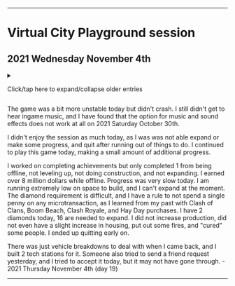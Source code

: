 
***

# Virtual City Playground session

## 2021 Wednesday November 4th

<details><summary><p>Click/tap here to expand/collapse older entries</p></summary>

I started playing this game again today when browsing through games last night. I had nostalgia for it from my 2015 sessions, and I plan to continue playing the game until I can recreate progress, and possible then some. - 2021 Sunday October 17th (day 1)

I continued to play this game today, making additional progress. I worked on the pie in the sky achievement, reached level 9, did lots of construction, completed several quests, and did many upgrades. I earned over a million dollars while offline. - 2021 Monday October 18th(day 2)

I continued to play this game today, making additional progress. I worked on completing several achievement, reaching level 11, doing lots of construction, upgrading and routing vehicles, and doing many upgrades. I earned less a million dollars while offline. Progress was OK today, I also re-confirmed that this game works offline. - 2021 Tuesday October 19th (day 3)

I forgot to mention that the game crashed a few times yesterday. It did this today as well. Both times, the in-game music disappeared, and it delayed the start. At least I now have the ingame music in hard copy format.

I continued to play this game today, making additional progress. I worked on completing several achievement, reaching level 17, doing lots of construction, upgrading and routing vehicles, and doing many upgrades. I earned well over a million dollars while offline. Progress was OK today. Today, I expanded my city a few times, built new roads, increased production, increased housing, put out some fires, and "cured" some people. - 2021 Wednesday October 20th (day 4)

The game was less unstable today and only crashed once, but due to this, I got no ingame music. I continued to play this game today, making additional progress. I worked on completing several achievement, reaching level 21, did lots of construction, upgrading and routing vehicles, upgraded all ny garbage trucks and did many upgrades. I earned well over a million dollars while offline. Progress was OK today. Today, I expanded my city a few times, built new roads, increased production, increased housing, put out some fires, and "cured" some people. - 2021 Thursday October 21st (day 5)

The game was a lot less unstable today and did not crash, but I still didn't get to hear ingame music. It had to recover my data for some reason. I continued to play this game today, making additional progress. I worked on completing several achievements, reaching level 22, did lots of construction, upgrading and routing vehicles, upgraded all ny garbage trucks and did many upgrades. I earned well over a million dollars while offline. Progress was OK today. Today, I began remodeling the city with new eco features, upgrading all shipping and dump trucks to max level (3) ran out of space to build (and I don't have enough diamonds to expand further) increased production, increased housing, put out some fires, and "cured" some people. - 2021 Friday October 22nd (day 6)

The game was a lot less unstable today and did not crash, but I still didn't get to hear ingame music. It had to recover my data again for some reason, and it took multiple reloads (3) for the game to work. I continued to play this game today, making additional progress. I worked on completing several achievements, reaching level 24, doing lots of construction, upgrading and routing vehicles, upgraded all my buses and did many upgrades. I earned well over 4 million dollars while offline. Progress was very slow today. I am running extremely low on space to build, and expansions aren't helping much. The diamond requirement is difficult, and I have a rule to not spend a single penny on any microtransaction, as I learned from my past with Clash of Clans, Boom Beach, Clash Royale, and Hay Day purchases. I found out that I should have got the daily reward yesterday, as the diamonds are needed. I increased production, increased housing, put out some fires, and "cured" some people. - 2021 Saturday October 23rd (day 7)

The game was a bit less unstable today and did not crash immediately, but I still didn't get to hear ingame music. It had to recover my data again for some reason. I continued to play this game today, making additional progress. I worked on completing several achievements, reaching level 26, doing very little of construction, and trying to expand. I earned well over 7 million dollars while offline. Progress was very slow today. I am running extremely low on space to build, and expansions aren't helping much. The diamond requirement is difficult, and I have a rule to not spend a single penny on any microtransaction, as I learned from my past with Clash of Clans, Boom Beach, Clash Royale, and Hay Day purchases. I tried watching ads for diamond. I got 1 diamond, then I continued to watch ads. The 16th ad caused the game to crash, and I lost the diamond, and never regained it, as the game constantly crashed upon any attempt. It is frustrating. It is also a bit scummy that their ad system is basically just the videos on their YouTube channel, and not really an ad. I didn't increase production, didn't increase housing, put out some fires, and "cured" some people. - 2021 Sunday October 24th (day 8)

The game was a lot less unstable today and did not crash at all, but I still didn't get to hear ingame music. It had to recover my data again for some reason. I continued to play this game today, making additional progress. I worked on completing several achievements, reaching level 30, doing very little amounts of construction, and trying to expand. I earned less than 7 million dollars while offline. Progress was very slow today. I am running extremely low on space to build, and expansions aren't helping much. The diamond requirement is difficult, and I have a rule to not spend a single penny on any microtransaction, as I learned from my past with Clash of Clans, Boom Beach, Clash Royale, and Hay Day purchases. I got the required diamonds for expansion today from leveling up twice by upgrading the garage, but I will need to wait until tomorrow to have the 250K credits required to expand. I didn't increase production, didn't increase housing, put out some fires, and "cured" some people. - 2021 Monday October 25th (day 9)

The game was a lot more unstable today and crashed several times, but I still didn't get to hear ingame music. I still enjoyed the session a lot, I have been wanting to play since 1 hour after quitting yesterday. It had to recover my data again for some reason. I continued to play this game today, making additional progress. I worked on completing several achievements, not leveling up, doing a lot of construction, expanded once. I earned over 7 million dollars while offline. Progress was a lot better today. I am running extremely low on space to build, and expansions still aren't helping much. The diamond requirement is difficult, and I have a rule to not spend a single penny on any microtransaction, as I learned from my past with Clash of Clans, Boom Beach, Clash Royale, and Hay Day purchases. I didn't expand my garage today. I did increase production, but I didn't increase housing. I put out some fires, and "cured" some people. - 2021 Tuesday October 26th (day 10)

The game was a lot less unstable today and did not crash at all, but I still didn't get to hear ingame music. I still enjoyed the session a lot. I continued to play this game today, making additional progress. I worked on completing several achievements, leveling up to level 32, doing a bit of construction, but not able to expand. I earned over 4 million dollars while offline. Progress was a lot slower today. I am running extremely low on space to build, and expansions still aren't helping much. The diamond requirement is difficult, and I have a rule to not spend a single penny on any microtransaction, as I learned from my past with Clash of Clans, Boom Beach, Clash Royale, and Hay Day purchases. I earned 5 diamonds today, 3 from logging in daily for 5 days, and 2 for leveling up twice. I upgraded my garage to level 18 today. I did increase production, and I did a slight increase in housing. I put out some fires, and "cured" some people. I also produced a lot of materials, hanging around the shopping mall and completing quests. - 2021 Wednesday October 27th (day 11)

The game was a lot more unstable today and crashed very frequently. I still didn't get to hear ingame music. I didn't enjoy the session due to the crashes, and quit early. I continued to play this game today, making small additional progress. I worked on completing a few achievements, not leveling up, not doing any construction, but not able to expand. I earned over 4 million dollars while offline. Progress was a lot slower today. I am running extremely low on space to build, and expansions still aren't helping much. The diamond requirement is difficult, and I have a rule to not spend a single penny on any microtransaction, as I learned from my past with Clash of Clans, Boom Beach, Clash Royale, and Hay Day purchases. I still have 5 diamonds today. 3 from logging in daily for 5 days. I did not upgrade my garage today, and I did not increase production, nor did I have a slight increase in housing. I put out some fires, and "cured" some people. I ended up quitting early. - 2021 Thursday October 28th (day 12)

The game was a bit less unstable today, but it still crashed a couplet time. I still didn't get to hear ingame music. I didn't enjoy the session due to the crashes and the lack of progress, and quit early. I continued to play this game today, making small additional progress. I worked on completing a few achievements, not leveling up, not doing any construction, but not able to expand. I earned over 8 million dollars while offline. Progress was a lot slower today. I am running extremely low on space to build, and expansions still aren't helping much. The diamond requirement is difficult, and I have a rule to not spend a single penny on any microtransaction, as I learned from my past with Clash of Clans, Boom Beach, Clash Royale, and Hay Day purchases. I have 6 diamonds today, 12 are needed to expand. I upgraded my garage to max level (19) and only leveled up once from it. I can no longer receive diamonds from this method. There was a quest today that required upgrading the hospital, but the upgrade is still locked. I did not increase production, nor did I have a slight increase in housing. I put out some fires, and "cured" some people. I ended up quitting early. I tried doing a spin for ads, but of course it failed, and I had to redo all of todays progress, which wasn't that hard, and didn't take very long. - 2021 Friday October 29th (day 13)

The game was a lot less unstable today and did not crash. I still didn't get to hear ingame music, and I have found that the option for music and sound effects does not work at all. I didn't enjoy the session due to the crashes and the lack of progress, and quit after buying and upgrading 30 vehicles. I continued to play this game today, making small additional progress. I worked on completing a few achievements, not leveling up, not doing any construction, and not able to expand. I earned over 8 million dollars while offline. Progress was a lot slower today. I am running extremely low on space to build, and expansions still aren't helping much. The diamond requirement is difficult, and I have a rule to not spend a single penny on any microtransaction, as I learned from my past with Clash of Clans, Boom Beach, Clash Royale, and Hay Day purchases. I have 6 diamonds today, 12 are needed to expand. I did not increase production, nor did I have a slight increase in housing. I put out some fires, and "cured" some people. I ended up quitting early. - 2021 Saturday October 30th (day 14)

The game was a bit more unstable today and crashed once. I still didn't get to hear ingame music, and I have found that the option for music and sound effects does not work at all on 2021 Saturday October 30th. I didn't enjoy the session due to the crashes and the lack of progress, and quit after buying and upgrading vehicles until I couldn't get anymore. I continued to play this game today, making small additional progress. I worked on completing 1 achievement, leveling up to level 34, not doing any construction, and not able to expand. I earned over 8 million dollars while offline. Progress was a lot slower today. I am running extremely low on space to build, and expansions still aren't helping much. The diamond requirement is difficult, and I have a rule to not spend a single penny on any microtransaction, as I learned from my past with Clash of Clans, Boom Beach, Clash Royale, and Hay Day purchases. I have 7 diamonds today, 12 are needed to expand. I did not increase production, nor did I have a slight increase in housing. I put out some fires, and "cured" some people. I ended up quitting early. - 2021 Sunday October 31st (day 15)

The game was a lot less unstable today and didn't crash. I still didn't get to hear ingame music, and I have found that the option for music and sound effects does not work at all on 2021 Saturday October 30th.

I enjoyed the session today, as I was able to expand twice and make some progress, and quit after running out of things to do. I continued to play this game today, making a lot of additional progress.

I worked on completing several achievement, not leveling up, doing lots construction, and expanding twice. I earned over 8 million dollars while offline. Progress was a lot better today. I am running extremely low on space to build, and this was possibly my last time of expanding twice. The diamond requirement is difficult, and I have a rule to not spend a single penny on any microtransaction, as I learned from my past with Clash of Clans, Boom Beach, Clash Royale, and Hay Day purchases. I have 2 diamonds today, 16 are needed to expand. I increaseD production, had a slight increase in housing, put out some fires, and "cured" some people. I ended up quitting later on. 

I was able to earn lots of diamonds today by completing social media quests, which are essentially free diamonds, as you don't even have to go through with the offer, the game only knows you clicked the link, you don't have to do what it says after this. It has a bit of a delay for the reward. I know it doesn't follow through, as I was able to receive diamonds for going to their Google+ page and "performing an action" which would be impossible, as Google+ has been shut down for over 2 years now. I received many diamonds today with this method. - 2021 Monday November 1st (day 16)

The game was a lot less unstable today and didn't crash. I still didn't get to hear ingame music, and I have found that the option for music and sound effects does not work at all on 2021 Saturday October 30th.

I didn't enjoy the session as much today, as I was able to expand twice and make some progress, and quit after running out of things to do. I continued to play this game today, making a small amount of additional progress.

I worked on completing achievements but didn't complete any, not leveling up, doing no construction, and not expanding. I earned over 8 million dollars while offline. Progress was very slow today. I am running extremely low on space to build, and I can't expand at the moment. The diamond requirement is difficult, and I have a rule to not spend a single penny on any microtransaction, as I learned from my past with Clash of Clans, Boom Beach, Clash Royale, and Hay Day purchases. I have 2 diamonds today, 16 are needed to expand. I did not increase production, did not even have a slight increase in housing, put out some fires, and "cured" some people. I ended up quitting early on. 

There was a record number of vehicle breakdowns when I came back, and I wanted to stay to complete a quest, but decided not to spend time on it. - 2021 Tuesday November 2nd (day 17)

The game was a bit more unstable today and crashed once. I still didn't get to hear ingame music, and I have found that the option for music and sound effects does not work at all on 2021 Saturday October 30th.

I didn't enjoy the session as much today, as I was was not able expand or make some progress, and quit after running out of things to do. I continued to play this game today, making a small amount of additional progress.

I worked on completing achievements but didn't complete any, not leveling up, not doing construction, and not expanding. I earned over 8 million dollars while offline. Progress was very slow today. I am running extremely low on space to build, and I can't expand at the moment. The diamond requirement is difficult, and I have a rule to not spend a single penny on any microtransaction, as I learned from my past with Clash of Clans, Boom Beach, Clash Royale, and Hay Day purchases. I have 2 diamonds today, 16 are needed to expand. I did not increase production, did not even have a slight increase in housing, put out some fires, and "cured" some people. I ended up quitting early on.

There was another record number of vehicle breakdowns when I came back, and I wanted to stay to complete a quest, but decided not to spend time on it. I accidentally sold a vehicle and wasn't able to re-assign it. - 2021 Wednesday November 3rd (day 18)

</details>

The game was a bit more unstable today but didn't crash. I still didn't get to hear ingame music, and I have found that the option for music and sound effects does not work at all on 2021 Saturday October 30th.

I didn't enjoy the session as much today, as I was was not able expand or make some progress, and quit after running out of things to do. I continued to play this game today, making a small amount of additional progress.

I worked on completing achievements but only completed 1 from being offline, not leveling up, not doing construction, and not expanding. I earned over 8 million dollars while offline. Progress was very slow today. I am running extremely low on space to build, and I can't expand at the moment. The diamond requirement is difficult, and I have a rule to not spend a single penny on any microtransaction, as I learned from my past with Clash of Clans, Boom Beach, Clash Royale, and Hay Day purchases. I have 2 diamonds today, 16 are needed to expand. I did not increase production, did not even have a slight increase in housing, put out some fires, and "cured" some people. I ended up quitting early on.

There was just vehicle breakdowns to deal with when I came back, and I built 2 tech stations for it. Someone also tried to send a friend request yesterday, and I tried to accept it today, but it may not have gone through. - 2021 Thursday November 4th (day 19)

<!-- Friend request 2021 November 3rd !-->

***
